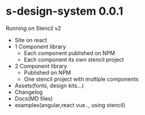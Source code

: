 # s-design-system 0.0.1

Running on Stencil v2

- Site on react
- 1 Component library
  - Each component published on NPM
  - Each component its own stencil project
- 2 Component library
  - Published on NPM
  - One stencil project with multiple components
- Assets(fonts, design kits...)
- Changelog
- Docs(MD files)
- examples(angular,react vue.., using stencil)